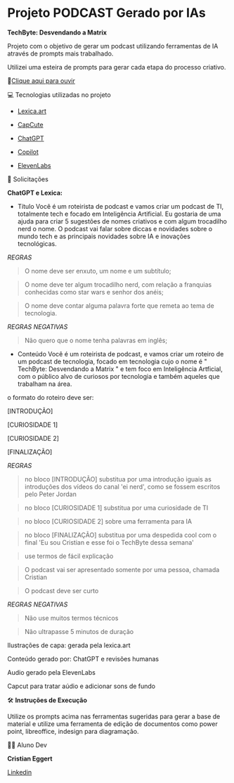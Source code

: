 # Projeto PODCAST Gerado por IAs

**TechByte: Desvendando a Matrix**

Projeto com o objetivo de gerar um podcast utilizando ferramentas de IA através de prompts mais trabalhado.

Utilizei uma esteira de prompts para gerar cada etapa do processo criativo.

📕[Clique aqui para ouvir]()

💻 Tecnologias utilizadas no projeto

* [Lexica.art](https://lexica.art/)

* [CapCute](https://www.capcut.com/my-edit?start_tab=video)

* [ChatGPT](https://chatgpt.com/?oai-dm=1)

* [Copilot](https://copilot.microsoft.com/?FORM=undexpand&)

* [ElevenLabs](https://elevenlabs.io/app/speech-synthesis)

🧠 Solicitações

**ChatGPT e Lexica:**

- Título
Você é um roteirista de podcast e vamos criar um podcast de TI, totalmente tech e focado em Inteligência Artificial. Eu gostaria de uma ajuda para criar 5 sugestões de nomes criativos e com algum trocadilho nerd o nome.
O podcast vai falar sobre diccas e novidades sobre o mundo tech e as principais novidades sobre IA e inovações tecnológicas.

*REGRAS*
> O nome deve ser enxuto, um nome e um subtítulo;

> O nome deve ter algum trocadilho nerd, com relação a franquias conhecidas como star wars e senhor dos anéis;

> O nome deve contar alguma palavra forte que remeta ao tema de tecnologia.

*REGRAS NEGATIVAS*
> Não quero que o nome tenha palavras em inglês;

- Conteúdo
Você é um roteirista de podcast, e vamos criar um  roteiro de um podcast de tecnologia, focado em tecnologia cujo o nome é " TechByte: Desvendando a Matrix " e tem foco em Inteligência Artficial,  com o público alvo de curiosos por tecnologia e também aqueles que trabalham na área.

o formato do roteiro deve ser:

[INTRODUÇÃO]

[CURIOSIDADE 1]

[CURIOSIDADE 2]

[FINALIZAÇÃO]

*REGRAS*
> no bloco [INTRODUÇÃO] substitua por uma introdução iguais as introduções dos vídeos do canal 'ei nerd', como se fossem escritos pelo Peter Jordan

> no bloco [CURIOSIDADE 1] substitua por uma curiosidade de TI

> no bloco [CURIOSIDADE 2] sobre uma ferramenta para IA

> no bloco [FINALIZAÇÃO] substitua por uma despedida cool com o final 'Eu sou Cristian e esse foi o TechByte dessa semana'

> use termos de fácil explicação

> O podcast vai ser apresentado somente por uma pessoa, chamada Cristian

> O podcast deve ser curto

*REGRAS NEGATIVAS*
> Não use muitos termos técnicos

> Não ultrapasse 5 minutos de duração

Ilustrações de capa: gerada pela lexica.art

Conteúdo gerado por: ChatGPT e revisões humanas

Audio gerado pela ElevenLabs

Capcut para tratar aúdio e adicionar sons de fundo

🛠️ **Instruções de Execução**

Utilize os prompts acima nas ferramentas sugeridas para gerar a base de material e utilize uma ferramenta de edição de documentos como power point, libreoffice, indesign para diagramação.

👨‍💻 Aluno Dev

**Cristian Eggert**

[Linkedin](https://www.linkedin.com/in/cristian-eggert/)
